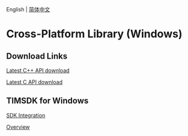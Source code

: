 English | [简体中文](./README.md)

# Cross-Platform Library (Windows)

## Download Links

[Latest C++ API download](https://im.sdk.cloud.tencent.cn/download/plus/6.6.3002/cross_platform/ImSDK_Windows_CPP_6.6.3002.zip)

[Latest C API download](https://im.sdk.cloud.tencent.cn/download/plus/6.6.3002/cross_platform/ImSDK_Windows_C_6.6.3002.zip)

## TIMSDK for Windows

[SDK Integration](https://intl.cloud.tencent.com/document/product/1047/34310)

[Overview](https://intl.cloud.tencent.com/document/product/1047/34304)

